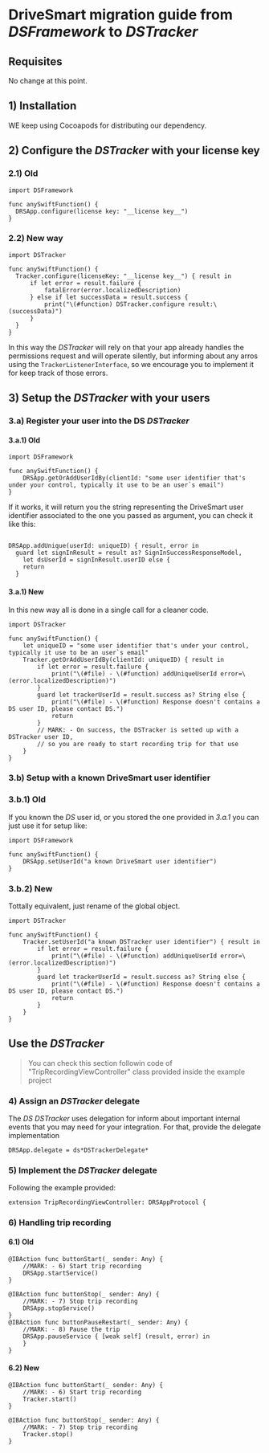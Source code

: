 # DriveSmart migration guide from *DSFramework* to *DSTracker*

## Requisites
No change at this point.


## 1) Installation

WE keep using Cocoapods for distributing our dependency.

## 2) Configure the *DSTracker* with your license key

### 2.1) Old
```
import DSFramework

func anySwiftFunction() {
  DRSApp.configure(license key: "__license key__")
}
```

### 2.2) New way

```
import DSTracker

func anySwiftFunction() {
  Tracker.configure(licenseKey: "__license key__") { result in
      if let error = result.failure {
          fatalError(error.localizedDescription)
      } else if let successData = result.success {
          print("\(#function) DSTracker.configure result:\(successData)")
      }
  }
}
```

In this way the *DSTracker* will rely on that your app already handles the permissions request and will operate silently, but informing about any arros using the `TrackerListenerInterface`, so we encourage you to implement it for keep track of those errors.

## 3) Setup the *DSTracker* with your users

### 3.a) Register your user into the DS *DSTracker* 

#### 3.a.1) Old
```
import DSFramework

func anySwiftFunction() {
    DRSApp.getOrAddUserIdBy(clientId: "some user identifier that's under your control, typically it use to be an user`s email")
}
```
If it works, it will return you the string representing the DriveSmart user identifier associated to the one you passed as argument, you can check it like this:
``` 

DRSApp.addUnique(userId: uniqueID) { result, error in
  guard let signInResult = result as? SignInSuccessResponseModel,
    let dsUserId = signInResult.userID else {
    return
  }

```
#### 3.a.1) New
In this new way all is done in a single call for a cleaner code.
```
import DSTracker

func anySwiftFunction() {
    let uniqueID = "some user identifier that's under your control, typically it use to be an user`s email"
    Tracker.getOrAddUserIdBy(clientId: uniqueID) { result in
        if let error = result.failure {
            print("\(#file) - \(#function) addUniqueUserId error=\(error.localizedDescription)")
        }
        guard let trackerUserId = result.success as? String else {
            print("\(#file) - \(#function) Response doesn't contains a DS user ID, please contact DS.")
            return
        }
        // MARK: - On success, the DSTracker is setted up with a DSTracker user ID,
        // so you are ready to start recording trip for that use
    }
}
```
### 3.b) Setup with a known DriveSmart user identifier
### 3.b.1) Old
If you known the *DS*  user id, or you stored the one provided in *3.a.1* you can just use it for setup like:

```
import DSFramework

func anySwiftFunction() {
    DRSApp.setUserId("a known DriveSmart user identifier")
}
```
### 3.b.2) New
Tottally equivalent, just rename of the global object.
```
import DSTracker

func anySwiftFunction() {
    Tracker.setUserId("a known DSTracker user identifier") { result in
        if let error = result.failure {
            print("\(#file) - \(#function) addUniqueUserId error=\(error.localizedDescription)")
        }
        guard let trackerUserId = result.success as? String else {
            print("\(#file) - \(#function) Response doesn't contains a DS user ID, please contact DS.")
            return
        }
    }
}
```

## Use the *DSTracker*
> You can check this section followin code of "TripRecordingViewController" class provided inside the example project

### 4) Assign an *DSTracker* delegate
The *DS*  *DSTracker* uses delegation for inform about important internal events that you may need for your integration. 
For that, provide the delegate implementation
```
DRSApp.delegate = ds*DSTrackerDelegate*
```

### 5) Implement the *DSTracker* delegate
Following the example provided:
```
extension TripRecordingViewController: DRSAppProtocol {
```

### 6) Handling trip recording 
#### 6.1) Old
```
@IBAction func buttonStart(_ sender: Any) {
    //MARK: - 6) Start trip recording
    DRSApp.startService()
}

@IBAction func buttonStop(_ sender: Any) {
    //MARK: - 7) Stop trip recording
    DRSApp.stopService()
}
@IBAction func buttonPauseRestart(_ sender: Any) {
    //MARK: - 8) Pause the trip
    DRSApp.pauseService { [weak self] (result, error) in
    }
}
```
#### 6.2) New
```
@IBAction func buttonStart(_ sender: Any) {
    //MARK: - 6) Start trip recording
    Tracker.start()
}

@IBAction func buttonStop(_ sender: Any) {
    //MARK: - 7) Stop trip recording
    Tracker.stop()
}
```
